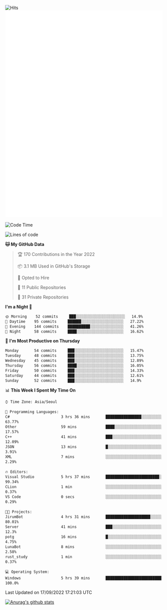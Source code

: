 ![Hits](https://hits.seeyoufarm.com/api/count/incr/badge.svg?url=https%3A%2F%2Fgithub.com%2Fkokose1234&count_bg=%2379C83D&title_bg=%23555555&icon=apple.svg&icon_color=%23E7E7E7&title=hits&edge_flat=false)
<br/>
![Metrics](https://github.com/kokose1234/kokose1234/blob/main/github-metrics.svg)

<!--START_SECTION:waka-->
![Code Time](http://img.shields.io/badge/Code%20Time-691%20hrs%2059%20mins-blue)

![Lines of code](https://img.shields.io/badge/From%20Hello%20World%20I%27ve%20Written-937%20Thousand%20lines%20of%20code-blue)

**🐱 My GitHub Data** 

> 🏆 170 Contributions in the Year 2022
 > 
> 📦 3.1 MB Used in GitHub's Storage 
 > 
> 💼 Opted to Hire
 > 
> 📜 11 Public Repositories 
 > 
> 🔑 31 Private Repositories  
 > 
**I'm a Night 🦉** 

```text
🌞 Morning    52 commits     ███░░░░░░░░░░░░░░░░░░░░░░   14.9% 
🌆 Daytime    95 commits     ██████░░░░░░░░░░░░░░░░░░░   27.22% 
🌃 Evening    144 commits    ██████████░░░░░░░░░░░░░░░   41.26% 
🌙 Night      58 commits     ████░░░░░░░░░░░░░░░░░░░░░   16.62%

```
📅 **I'm Most Productive on Thursday** 

```text
Monday       54 commits     ███░░░░░░░░░░░░░░░░░░░░░░   15.47% 
Tuesday      48 commits     ███░░░░░░░░░░░░░░░░░░░░░░   13.75% 
Wednesday    45 commits     ███░░░░░░░░░░░░░░░░░░░░░░   12.89% 
Thursday     56 commits     ████░░░░░░░░░░░░░░░░░░░░░   16.05% 
Friday       50 commits     ███░░░░░░░░░░░░░░░░░░░░░░   14.33% 
Saturday     44 commits     ███░░░░░░░░░░░░░░░░░░░░░░   12.61% 
Sunday       52 commits     ███░░░░░░░░░░░░░░░░░░░░░░   14.9%

```


📊 **This Week I Spent My Time On** 

```text
⌚︎ Time Zone: Asia/Seoul

💬 Programming Languages: 
C#                       3 hrs 36 mins       ████████████████░░░░░░░░░   63.77% 
Other                    59 mins             ████░░░░░░░░░░░░░░░░░░░░░   17.57% 
C++                      41 mins             ███░░░░░░░░░░░░░░░░░░░░░░   12.09% 
JSON                     13 mins             █░░░░░░░░░░░░░░░░░░░░░░░░   3.91% 
XML                      7 mins              ░░░░░░░░░░░░░░░░░░░░░░░░░   2.29%

🔥 Editors: 
Visual Studio            5 hrs 37 mins       ████████████████████████░   99.34% 
CLion                    1 min               ░░░░░░░░░░░░░░░░░░░░░░░░░   0.37% 
VS Code                  0 secs              ░░░░░░░░░░░░░░░░░░░░░░░░░   0.29%

🐱‍💻 Projects: 
JirumBot                 4 hrs 31 mins       ████████████████████░░░░░   80.01% 
Server                   41 mins             ███░░░░░░░░░░░░░░░░░░░░░░   12.3% 
potg                     16 mins             █░░░░░░░░░░░░░░░░░░░░░░░░   4.75% 
LunaBot                  8 mins              ░░░░░░░░░░░░░░░░░░░░░░░░░   2.58% 
rust_study               1 min               ░░░░░░░░░░░░░░░░░░░░░░░░░   0.37%

💻 Operating System: 
Windows                  5 hrs 39 mins       █████████████████████████   100.0%

```


 Last Updated on 17/09/2022 17:21:03 UTC
<!--END_SECTION:waka-->

[![Anurag's github stats](https://github-readme-stats.vercel.app/api?username=kokose1234&theme=dracula)](https://github.com/anuraghazra/github-readme-stats)



	
